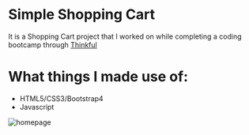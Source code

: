 # Simple Shopping Cart

It is a Shopping Cart project that I worked on while completing a coding bootcamp through [Thinkful](https://www.thinkful.com/)

# What things I made use of:

* HTML5/CSS3/Bootstrap4
* Javascript


![homepage](https://user-images.githubusercontent.com/71743844/148708335-a2c30a1e-cc37-4d0e-af28-ba2623b04e87.png)
